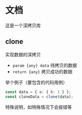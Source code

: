 # 文档

这是一个深拷贝库

## clone

实现数据的深拷贝

- `param {any} data` 待拷贝的数据
- `return {any}` 拷贝成功的数据

举个例子（要包含的代码用例）

```js
const data = { a: { b: 1 } };
const cloneData = clone(data);
```

特殊说明，如特殊情况下会报错等
